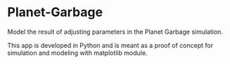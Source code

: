# Planet-Garbage
Model the result of adjusting parameters in the Planet Garbage simulation.

This app is developed in Python and is meant as a proof of concept for simulation and modeling with matplotlib module.


